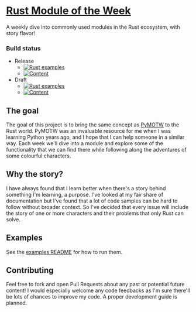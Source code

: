 # [Rust Module of the Week](https://motw.rs)
A weekly dive into commonly used modules in the Rust ecosystem, with story flavor!

### Build status

* Release
    - [![Rust examples](https://github.com/slyons/rust-module-of-the-week/actions/workflows/rust.yml/badge.svg?branch=main)](https://github.com/slyons/rust-module-of-the-week/actions/workflows/rust.yml)
    - [![Content](https://github.com/slyons/rust-module-of-the-week/actions/workflows/publish.yml/badge.svg?branch=main)](https://github.com/slyons/rust-module-of-the-week/actions/workflows/publish.yml)
* Draft
    - [![Rust examples](https://github.com/slyons/rust-module-of-the-week/actions/workflows/rust.yml/badge.svg?branch=draft)](https://github.com/slyons/rust-module-of-the-week/actions/workflows/rust.yml)
    - [![Content](https://github.com/slyons/rust-module-of-the-week/actions/workflows/draftcheck.yml/badge.svg?branch=draft)](https://github.com/slyons/rust-module-of-the-week/actions/workflows/draftcheck.yml)

## The goal

The goal of this project is to bring the same concept as [PyMOTW](https://pymotw.com/3/) to the Rust world. PyMOTW was an invaluable resource for me when I was learning Python years ago, and I hope that I can help someone in a similar way. Each week we'll dive into a module and explore some of the functionality that we can find there while following along the adventures of some colourful characters.

## Why the story?

I have always found that I learn better when there's a story behind something I'm learning, a purpose. I've looked at my fair share of documentation but I've found that a lot of code samples can be hard to follow without broader context. So I've decided that every issue will include the story of one or more characters and their problems that only Rust can solve.

## Examples

See the [examples README](./rmotw/README.md) for how to run them.

## Contributing

Feel free to fork and open Pull Requests about any past or potential future content! I would especially welcome any code feedbacks as I'm sure there'll be lots of chances to improve my code. A proper development guide is planned.
